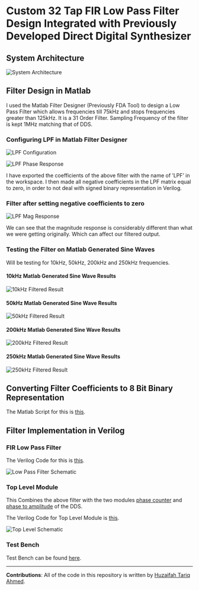 # Custom 32 Tap FIR Low Pass Filter Design Integrated with Previously Developed Direct Digital Synthesizer

## System Architecture

![System Architecture](Images/architecture.png)

## Filter Design in Matlab

I used the Matlab Filter Designer (Previously FDA Tool) to design a Low Pass Filter which allows frequencies till 75kHz and stops frequencies greater than 125kHz. It is a 31 Order Filter. Sampling Frequency of the filter is kept 1MHz matching that of DDS.

### Configuring LPF in Matlab Filter Designer

![LPF Configuration](Images/lpfconfig.png)

![LPF Phase Response](Images/lpfphase.png)

I have exported the coefficients of the above filter with the name of ’LPF’ in the workspace. I then made all negative coefficients in the LPF matrix equal to zero, in order to not deal with signed binary representation in Verilog.

### Filter after setting negative coefficients to zero

![LPF Mag Response](Images/lpfmag.png)

We can see that the magnitude response is considerably different than what we were getting originally. Which can affect our filtered output.

### Testing the Filter on Matlab Generated Sine Waves

Will be testing for 10kHz, 50kHz, 200kHz and 250kHz frequencies.

#### 10kHz Matlab Generated Sine Wave Results

![10kHz Filtered Result](Images/10kHzfiltered.png)

#### 50kHz Matlab Generated Sine Wave Results

![50kHz Filtered Result](Images/50kHzfiltered.png)

#### 200kHz Matlab Generated Sine Wave Results

![200kHz Filtered Result](Images/200kHzfiltered.png)

#### 250kHz Matlab Generated Sine Wave Results

![250kHz Filtered Result](Images/250kHzfiltered.png)

## Converting Filter Coefficients to 8 Bit Binary Representation

The Matlab Script for this is [this](https://github.com/huzaifahtariqahmed/Integrated-DDS-FIR-Low-Pass-Filter/blob/main/low_pass_filter.mlx).

## Filter Implementation in Verilog

### FIR Low Pass Filter

The Verilog Code for this is [this](https://github.com/huzaifahtariqahmed/Integrated-DDS-FIR-Low-Pass-Filter/blob/main/fir_low_pass_filter.v).

![Low Pass Filter Schematic](Images/lpfschematic.png)

### Top Level Module

This Combines the above filter with the two modules [phase counter](https://github.com/huzaifahtariqahmed/Direct-Digital-Synthesizer/blob/main/DDS%20Verilog%20Scripts/phase_counter.v) and [phase to amplitude](https://github.com/huzaifahtariqahmed/Direct-Digital-Synthesizer/blob/main/DDS%20Verilog%20Scripts/phase_to_amplitude.v) of the DDS.

The Verilog Code for Top Level Module is [this](https://github.com/huzaifahtariqahmed/Integrated-DDS-FIR-Low-Pass-Filter/blob/main/top_module.v).

![Top Level Schematic](Images/topschematic.png)

### Test Bench

Test Bench can be found [here](https://github.com/huzaifahtariqahmed/Integrated-DDS-FIR-Low-Pass-Filter/blob/main/tb_top_module.v).

--- 

**Contributions**: All of the code in this repository is written by [Huzaifah Tariq Ahmed](https://github.com/huzaifahtariqahmed). 
